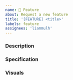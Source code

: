 ```yaml
---
name: 🌟 Feature
about: Request a new feature
title: '[FEATURE] <title>'
labels: feature
assignees: 'liammulh'
---
```


### Description

<!-- A concise description of the new feature. -->

### Specification

<!-- A detailed specification the new feature. -->

### Visuals

<!-- Mockups, wireframes, etc. -->
